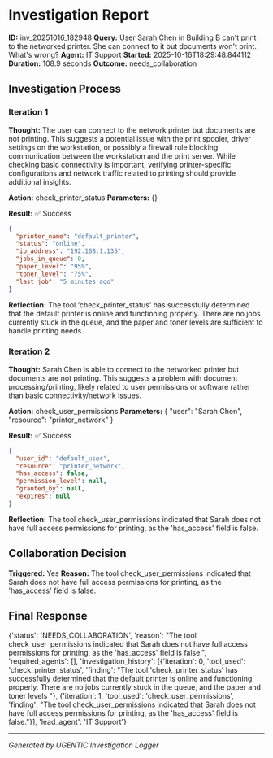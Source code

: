 # Investigation Report

**ID:** inv_20251016_182948
**Query:** User Sarah Chen in Building B can't print to the networked printer. She can connect to it but documents won't print. What's wrong?
**Agent:** IT Support
**Started:** 2025-10-16T18:29:48.844112
**Duration:** 108.9 seconds
**Outcome:** needs_collaboration

## Investigation Process

### Iteration 1

**Thought:** The user can connect to the network printer but documents are not printing. This suggests a potential issue with the print spooler, driver settings on the workstation, or possibly a firewall rule blocking communication between the workstation and the print server. While checking basic connectivity is important, verifying printer-specific configurations and network traffic related to printing should provide additional insights.

**Action:** check_printer_status
**Parameters:** {}

**Result:** ✅ Success
```json
{
  "printer_name": "default_printer",
  "status": "online",
  "ip_address": "192.168.1.135",
  "jobs_in_queue": 0,
  "paper_level": "95%",
  "toner_level": "75%",
  "last_job": "5 minutes ago"
}
```

**Reflection:** The tool 'check_printer_status' has successfully determined that the default printer is online and functioning properly. There are no jobs currently stuck in the queue, and the paper and toner levels are sufficient to handle printing needs.

### Iteration 2

**Thought:** Sarah Chen is able to connect to the networked printer but documents are not printing. This suggests a problem with document processing/printing, likely related to user permissions or software rather than basic connectivity/network issues.

**Action:** check_user_permissions
**Parameters:** {
  "user": "Sarah Chen",
  "resource": "printer_network"
}

**Result:** ✅ Success
```json
{
  "user_id": "default_user",
  "resource": "printer_network",
  "has_access": false,
  "permission_level": null,
  "granted_by": null,
  "expires": null
}
```

**Reflection:** The tool check_user_permissions indicated that Sarah does not have full access permissions for printing, as the 'has_access' field is false.

## Collaboration Decision

**Triggered:** Yes
**Reason:** The tool check_user_permissions indicated that Sarah does not have full access permissions for printing, as the 'has_access' field is false.

## Final Response

{'status': 'NEEDS_COLLABORATION', 'reason': "The tool check_user_permissions indicated that Sarah does not have full access permissions for printing, as the 'has_access' field is false.", 'required_agents': [], 'investigation_history': [{'iteration': 0, 'tool_used': 'check_printer_status', 'finding': "The tool 'check_printer_status' has successfully determined that the default printer is online and functioning properly. There are no jobs currently stuck in the queue, and the paper and toner levels "}, {'iteration': 1, 'tool_used': 'check_user_permissions', 'finding': "The tool check_user_permissions indicated that Sarah does not have full access permissions for printing, as the 'has_access' field is false."}], 'lead_agent': 'IT Support'}

---
*Generated by UGENTIC Investigation Logger*

